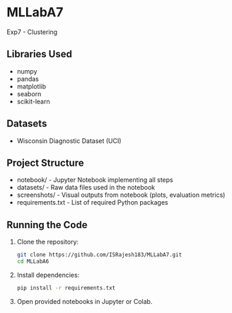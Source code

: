 # MLLabA7
Exp7 - Clustering

## Libraries Used
- numpy
- pandas
- matplotlib
- seaborn
- scikit-learn

## Datasets
- Wisconsin Diagnostic Dataset (UCI)

## Project Structure
- notebook/ - Jupyter Notebook implementing all steps
- datasets/ - Raw data files used in the notebook
- screenshots/ - Visual outputs from notebook (plots, evaluation metrics)
- requirements.txt - List of required Python packages

## Running the Code
1. Clone the repository:
    ```bash
    git clone https://github.com/ISRajesh183/MLLabA7.git
    cd MLLabA6
    ```
2. Install dependencies:
    ```bash
    pip install -r requirements.txt
    ```
3. Open provided notebooks in Jupyter or Colab.
